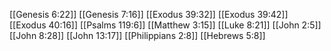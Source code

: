 [[Genesis 6:22]]
[[Genesis 7:16]]
[[Exodus 39:32]]
[[Exodus 39:42]]
[[Exodus 40:16]]
[[Psalms 119:6]]
[[Matthew 3:15]]
[[Luke 8:21]]
[[John 2:5]]
[[John 8:28]]
[[John 13:17]]
[[Philippians 2:8]]
[[Hebrews 5:8]]
